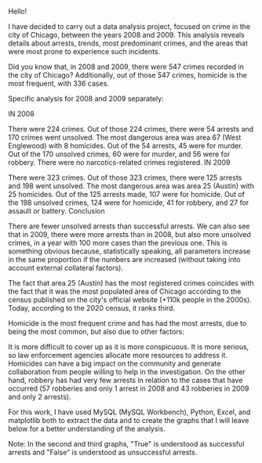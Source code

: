 Hello!

I have decided to carry out a data analysis project, focused on crime in the city of Chicago, between the years 2008 and 2009. This analysis reveals details about arrests, trends, most predominant crimes, and the areas that were most prone to experience such incidents.

Did you know that, in 2008 and 2009, there were 547 crimes recorded in the city of Chicago? Additionally, out of those 547 crimes, homicide is the most frequent, with 336 cases.

Specific analysis for 2008 and 2009 separately:

IN 2008

There were 224 crimes.
Out of those 224 crimes, there were 54 arrests and 170 crimes went unsolved.
The most dangerous area was area 67 (West Englewood) with 8 homicides.
Out of the 54 arrests, 45 were for murder.
Out of the 170 unsolved crimes, 60 were for murder, and 56 were for robbery.
There were no narcotics-related crimes registered.
IN 2009

There were 323 crimes.
Out of those 323 crimes, there were 125 arrests and 198 went unsolved.
The most dangerous area was area 25 (Austin) with 25 homicides.
Out of the 125 arrests made, 107 were for homicide.
Out of the 198 unsolved crimes, 124 were for homicide, 41 for robbery, and 27 for assault or battery.
Conclusion

There are fewer unsolved arrests than successful arrests. We can also see that in 2009, there were more arrests than in 2008, but also more unsolved crimes, in a year with 100 more cases than the previous one. This is something obvious because, statistically speaking, all parameters increase in the same proportion if the numbers are increased (without taking into account external collateral factors).

The fact that area 25 (Austin) has the most registered crimes coincides with the fact that it was the most populated area of Chicago according to the census published on the city's official website (+110k people in the 2000s). Today, according to the 2020 census, it ranks third.

Homicide is the most frequent crime and has had the most arrests, due to being the most common, but also due to other factors:

It is more difficult to cover up as it is more conspicuous.
It is more serious, so law enforcement agencies allocate more resources to address it.
Homicides can have a big impact on the community and generate collaboration from people willing to help in the investigation.
On the other hand, robbery has had very few arrests in relation to the cases that have occurred (57 robberies and only 1 arrest in 2008 and 43 robberies in 2009 and only 2 arrests).

For this work, I have used MySQL (MySQL Workbench), Python, Excel, and matplotlib both to extract the data and to create the graphs that I will leave below for a better understanding of the analysis.

Note: In the second and third graphs, "True" is understood as successful arrests and "False" is understood as unsuccessful arrests.
